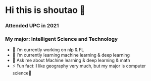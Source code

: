 # Hi this is shoutao 👋
### Attended UPC in 2021
### My major: Intelligent Science and Technology


- 🔭 I’m currently working on nlp & FL
- 🌱 I’m currently learning machine learning & deep learning
- 💬 Ask me about Machine learning & deep learning & math
- ⚡ Fun fact: I like geography very much, but my major is computer science🥳
